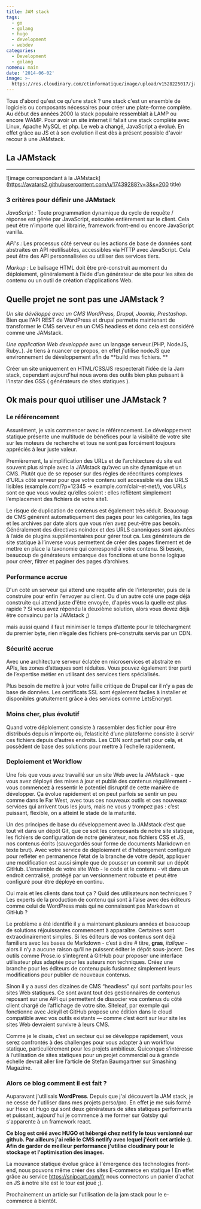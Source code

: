 ```yaml
---
title: JAM stack
tags:
  - go
  - golang
  - hugo
  - development
  - webdev
categories:
  - Development
  - golang
nomenu: main
date: '2014-06-02'
image: >-
  https://res.cloudinary.com/ctinformatique/image/upload/v1528225017/jamstack.png
---
```

Tous d'abord qu'est ce qu'une stack ?
  une stack c'est un ensemble de logiciels ou composants nécessaires pour créer une plate-forme complète.
  Au début des années 2000 la stack populaire ressemblait à LAMP ou encore WAMP. Pour avoir un site internet il fallait une stack complète avec Linux, Apache MySQL et php. Le web a changé, JavaScript a évolué. En effet grâce au JS et à son evolution il est dès à présent possible d'avoir recour à une JAMstack.

## La JAMstack

- - -

![image correspondant à la JAMstack](https://avatars2.githubusercontent.com/u/17439288?v=3&s=200 title)

### 3 critères pour définir une JAMstack

_JavaScript :_
Toute programmation dynamique du cycle de requête / réponse est gérée par JavaScript, exécutée entièrement sur le client.
Cela peut être n’importe quel librairie, framework front-end ou encore JavaScript vanilla.

_API's :_
Les processus côté serveur ou les actions de base de données sont abstraites en API réutilisables, accessibles via HTTP avec JavaScript.
Cela peut être des API personnalisées ou utiliser des services tiers.

_Markup :_
Le balisage HTML doit être pré-construit au moment du déploiement, généralement à l’aide d’un générateur de site pour les sites de contenu ou un outil de création d’applications Web.

## Quelle projet ne sont pas une JAMstack ?

_Un site dévéloppé avec un CMS WordPress, Drupal, Joomla, Prestashop_. Bien que l'API REST de WordPress et drupal permette maintenant de transformer le CMS serveur en un CMS headless et donc cela est considéré comme une JAMstack.

_Une application Web developpée_ avec un langage serveur.(PHP, NodeJS, Ruby..). Je tiens à nuancer ce propos, en effet j'utilise nodeJS que environnement de développement afin de **build mes fichiers. **

Créer un site uniquement en HTML/CSS/JS respecterait l'idée de la Jam stack, cependant aujourd'hui nous avons des outils bien plus puissant à l'instar des GSS ( générateurs de sites statiques ). 

## Ok mais pour quoi utiliser une JAMstack ?

### Le référencement

Assurément, je vais commencer avec le référencement. Le développement statique présente une multitude de bénéfices pour la visibilité de votre site sur les moteurs de recherche et tous ne sont pas forcément toujours appréciés à leur juste valeur.

Premièrement, la simplification des URLs et de l’architecture du site est souvent plus simple avec la JAMstack qu’avec un site dynamique et un CMS. Plutôt que de se reposer sur des régles de réecritures complexes d’URLs côté serveur pour que votre contenu soit accessible via des URLS lisibles (example.com/?p=12345 → example.com/clair-et-net/), vos URLs sont ce que vous voulez qu’elles soient : elles reflètent simplement l’emplacement des fichiers de votre site1.

Le risque de duplication de contenus est également très réduit. Beaucoup de CMS génèrent automatiquement des pages pour les catégories, les tags et les archives par date alors que vous n’en avez peut-être pas besoin. Généralement des directives noindex et des URLS canoniques sont ajoutées à l’aide de plugins supplémentaires pour gérer tout ça. Les générateurs de site statique à l’inverse vous permettent de créer des pages finement et de mettre en place la taxonomie qui correspond à votre contenu. Si besoin, beaucoup de générateurs embarque des fonctions et une bonne logique pour créer, filtrer et paginer des pages d’archives.

### Performance accrue

D'un coté un serveur qui attend une requête afin de l'interpreter, puis de la construire pour enfin l'envoyer au client. Ou d'un autre coté une page déjà construite qui attend juste d'être envoyée, d'après vous la quelle est plus rapide ?
Si vous avez répondu la deuxième solution, alors vous devez déjà être convaincu par la JAMstack ;)

mais aussi quand il faut minimiser le temps d’attente pour le téléchargment du premier byte, rien n’égale des fichiers pré-construits servis par un CDN.

### Sécurité accrue

Avec une architecture serveur éclatée en microservices et abstraite en APIs, les zones d’attaques sont réduites.
Vous pouvez également tirer parti de l’expertise métier en utilisant des services tiers spécialisés.

Plus besoin de mettre à jour votre faille critique de Drupal car il n’y a pas de base de données. Les certificats SSL sont également faciles à installer et disponibles gratuitement grâce à des services comme LetsEncrypt.

### Moins cher, plus évolutif

Quand votre déploiement consiste à rassembler des fichier pour être distribués depuis n'importe où, l’elasticité d’une plateforme consiste à servir ces fichiers depuis d’autres endroits.
Les CDN sont parfait pour cela, et possèdent de base des solutions pour mettre à l’echelle rapidement.

### Deploiement et Workflow

Une fois que vous avez travaillé sur un site Web avec la JAMstack - que vous avez déployé des mises à jour et publié des contenus régulièrement - vous commencez à ressentir le potentiel disruptif de cette manière de développer. Ça évolue rapidement et on peut parfois se sentir un peu comme dans le Far West, avec tous ces nouveaux outils et ces nouveaux services qui arrivent tous les jours, mais ne vous y trompez pas : c’est puissant, flexible, on a atteint le stade de la maturité.

Un des principes de base du développement avec la JAMstack c’est que tout vit dans un dépôt Git, que ce soit les composants de notre site statique, les fichiers de configuration de notre générateur, nos fichiers CSS et JS, nos contenus écrits (sauvegardés sour forme de documents Markdown en texte brut). Avec votre service de déploiement et d’hébergement configuré pour refléter en permanence l’état de la branche de votre dépôt, appliquer une modification est aussi simple que de pousser un commit sur un dépôt GitHub. L’ensemble de votre site Web - le code et le contenu - vit dans un endroit centralisé, protégé par un versionnement robuste et peut être configuré pour être déployé en continu.

Oui mais et les clients dans tout ça ? Quid des utilisateurs non techniques ? Les experts de la production de contenu qui sont à l’aise avec des éditeurs comme celui de WordPress mais qui ne connaissent pas Markdown et GitHub ?

Le problème a été identifié il y a maintenant plusieurs années et beaucoup de solutions réjouissantes commencent à apparaître. Certaines sont extraodinairement simples. Si les éditeurs de vos contenus sont déjà familiers avec les bases de Markdown - c’est à dire # titre, **gras**, _italique_ - alors il n’y a aucune raison qu’il ne puissent éditer le dépôt sous-jacent. Des outils comme Prose.io s’intègrent à GitHub pour proposer une interface utilisateur plus adaptée pour les auteurs non techniques. Créez une branche pour les éditeurs de contenu puis fusionnez simplement leurs modifications pour publier de nouveaux contenus.

Sinon il y a aussi des dizaines de CMS “headless” qui sont parfaits pour les sites Web statiques. Ce sont avant tout des gestionnaires de contenus reposant sur une API qui permettent de dissocier vos contenus du côté client chargé de l’affichage de votre site. Siteleaf, par exemple qui fonctionne avec Jekyll et GitHub propose une édition dans le cloud compatible avec vos outils existants — comme c’est écrit sur leur site les sites Web devraient survivre à leurs CMS.

Comme je le disais, c’est un secteur qui se développe rapidement, vous serez confrontés à des challenges pour vous adapter à un workflow statique, particulièrement pour les projets ambitieux. Quiconque s’intéresse à l’utilisation de sites statiques pour un projet commercial ou à grande échelle devrait aller lire l’article de Stefan Baumgartner sur Smashing Magazine.

### Alors ce blog comment il est fait ?

Auparavant j'utilisais **WordPress**. 
Depuis que j'ai découvert la JAM stack, je ne cesse de l'utiliser dans mes projets perso/pro. En effet je me suis formé sur Hexo et Hugo qui sont deux générateurs de sites statiques performants et puissant, aujourd'hui je commence à me former sur Gatsby qui s'apparente à un framework react.

**Ce blog est créé avec HUGO et hébergé chez netlify le tous versionné sur github. Par ailleurs j'ai relié le CMS netlify avec lequel j'écrit cet article :). Afin de garder de meilleur performance j'utilise cloudinary pour le stockage et l'optimisation des images.**

La mouvance statique évolue grâce à l'émergence des technologies front-end, nous pouvons même créer des sites E-commerce en statique ! En effet grâce au service https://snipcart.com/fr nous connectons un panier d'achat en JS à notre site est le tour est joué ;).

Prochainement un article sur l'utilisation de la jam stack pour le e-commerce à bientôt.
